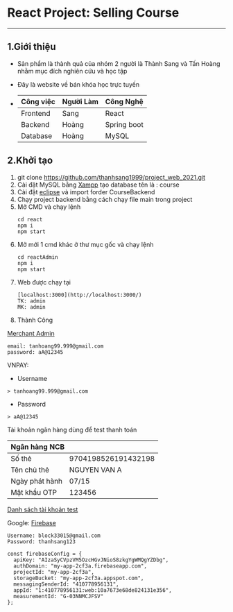 # React Project: Selling Course

---

## 1.Giới thiệu

- Sản phẩm là thành quả của nhóm 2 người là Thành Sang và Tấn Hoàng nhằm mục đích nghiên cứu và học tập
- Đây là website về bán khóa học trực tuyến

- | Công việc | Người Làm | Công Nghệ   |
  | --------- | --------- | ----------- |
  | Frontend  | Sang      | React       |
  | Backend   | Hoàng     | Spring boot |
  | Database  | Hoàng     | MySQL       |

## 2.Khởi tạo

1. git clone https://github.com/thanhsang1999/project_web_2021.git
2. Cài đặt MySQL bằng [Xampp](https://www.apachefriends.org/index.html) tạo database tên là : course
3. Cài đặt [eclipse](https://www.eclipse.org/downloads/) và import forder CourseBackend
4. Chạy project backend bằng cách chạy file main trong project
5. Mở CMD và chạy lệnh
   ```
   cd react
   npm i
   npm start
    ``` 
6. Mở mới 1 cmd khác ở thư mục gốc và chạy lệnh
     ``` 
    cd reactAdmin
    npm i
    npm start
      ``` 
7. Web được chạy tại
     ``` 
    [localhost:3000](http://localhost:3000/)
    TK: admin
    MK: admin
      ``` 
8. Thành Công


[Merchant Admin]( https://sandbox.vnpayment.vn/merchantv2/)

```
email: tanhoang99.999@gmail.com
password: aA@12345
``` 

VNPAY:

- Username

```
> tanhoang99.999@gmail.com
```

- Password

```
> aA@12345
```

Tài khoản ngân hàng dùng để test thanh toán



<table>
     <thead>
        <tr>
            <th colspan=2 align="left">Ngân hàng NCB</th>           
        </tr>
    </thead>
  <tbody>
        <tr>
            <td >Số thẻ</td>
            <td >9704198526191432198</td>        
        </tr>   
        <tr>
            <td >Tên chủ thẻ</td>
            <td >NGUYEN VAN A</td>        
        </tr>   
         <tr>
            <td >Ngày phát hành</td>
            <td >07/15</td>        
        </tr>   
         <tr>
            <td >Mật khẩu OTP</td>
            <td >123456</td>        
        </tr>       
    </tbody>
</table>


[Danh sách tài khoản test]( https://sandbox.vnpayment.vn/apis/vnpay-demo/)


Google: [Firebase]( https://console.firebase.google.com/u/4/project/my-app-2cf3a/overview)

```
Username: block33015@gmail.com
Password: thanhsang123
```

```
const firebaseConfig = {
  apiKey: "AIzaSyCVpzVM5OzcHGvJNioS8zkgYgWMQgYZDbg",
  authDomain: "my-app-2cf3a.firebaseapp.com",
  projectId: "my-app-2cf3a",
  storageBucket: "my-app-2cf3a.appspot.com",
  messagingSenderId: "410778956131",
  appId: "1:410778956131:web:10a7673e68de824131e356",
  measurementId: "G-03NNMCJFSV"
};
```